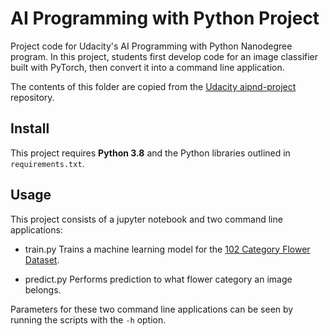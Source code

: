 # AI Programming with Python Project

Project code for Udacity's AI Programming with Python Nanodegree program. In this project, students first develop code for an image classifier built with PyTorch, then convert it into a command line application.

The contents of this folder are copied from the [Udacity aipnd-project](https://github.com/udacity/aipnd-project.git) repository.

## Install

This project requires **Python 3.8** and the Python libraries outlined in `requirements.txt`.


## Usage

This project consists of a jupyter notebook and two command line applications:

- train.py
Trains a machine learning model for the [102 Category Flower Dataset](http://www.robots.ox.ac.uk/~vgg/data/flowers/102/index.html).

- predict.py
Performs prediction to what flower category an image belongs.

Parameters for these two command line applications can be seen by running the scripts with the `-h` option.
